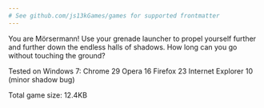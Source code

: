 ```yaml
---
# See github.com/js13kGames/games for supported frontmatter
---
```

You are Mörsermann!
Use your grenade launcher to propel yourself further and further down the endless halls of shadows. 
How long can you go without touching the ground?

Tested on Windows 7:
Chrome 29
Opera 16
Firefox 23
Internet Explorer 10 (minor shadow bug)

Total game size: 12.4KB